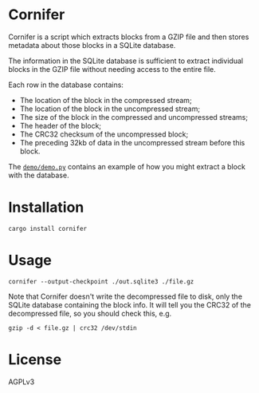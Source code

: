# Cornifer

Cornifer is a script which extracts blocks from a GZIP file and then stores metadata
about those blocks in a SQLite database.

The information in the SQLite database is sufficient to extract individual
blocks in the GZIP file without needing access to the entire file.

Each row in the database contains:

 - The location of the block in the compressed stream;
 - The location of the block in the uncompressed stream;
 - The size of the block in the compressed and uncompressed streams;
 - The header of the block;
 - The CRC32 checksum of the uncompressed block;
 - The preceding 32kb of data in the uncompressed stream before this block.

The [`demo/demo.py`](./demo/demo.py) contains an example of how you might extract
a block with the database.

# Installation

`cargo install cornifer`

# Usage

`cornifer --output-checkpoint ./out.sqlite3 ./file.gz`

Note that Cornifer doesn't write the decompressed file to disk, only the SQLite
database containing the block info. It will tell you the CRC32 of the decompressed
file, so you should check this, e.g.

`gzip -d < file.gz | crc32 /dev/stdin`

# License

AGPLv3